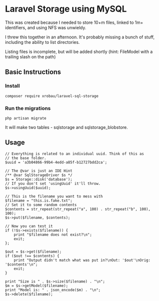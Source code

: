 # Laravel Storage using MySQL

This was created because I needed to store 10+m files, linked to 1m+ identifiers,
and using NFS was unwieldy.

I threw this together in an afternoon. It's probably missing a bunch of stuff, including
the ability to list directories.

Listing files is incomplete, but will be added shortly (hint: FileModel with a trailing
slash on the path)

## Basic Instructions

### Install

`composer require xrobau/laravel-sql-storage`

### Run the migrations

`php artisan migrate`

It will make two tables - sqlstorage and sqlstorage_blobstore.

## Usage

```
// Everything is related to an individual uuid. Think of this as
// the base folder.
$uuid = 'a3b04866-99b4-4edd-a85f-b12727bdd2ca';

// The @var is just an IDE Hint
/** @var SqlStorageDriver $s */
$s = Storage::disk('database');
// If you don't set 'usingUuid' it'll throw.
$s->usingUuid($uuid);

// This is the filename you want to mess with
$filename = "this.is.fake.txt";
// Set it to some random contents
$contents = str_repeat(str_repeat("a", 100) . str_repeat("b", 100), 100);
$s->put($filename, $contents);

// Now you can test it
if (!$s->exists($filename)) {
    print "$filename does not exist?\n";
    exit;
};

$out = $s->get($filename);
if ($out !== $contents) {
    print "Output didn't match what was put in?\nOut: '$out'\nOrig: '$contents'\n";
    exit;
}

print "Size is " . $s->size($filename) . "\n";
$m = $s->getModel($filename);
print "Model is: " . json_encode($m) . "\n";
$s->delete($filename);
```
